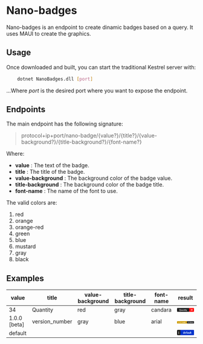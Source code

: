 # Nano-badges

Nano-badges is an endpoint to create dinamic badges based on a query. It uses MAUI to create the graphics.

## Usage

Once downloaded and built, you can start the traditional Kestrel server with:

```bash
    dotnet NanoBadges.dll [port] 
```

...Where _port_ is the desired port where you want to expose the endpoint.

## Endpoints

The main endpoint has the following signature:

> protocol+ip+port/nano-badge/{value?}/{title?}/{value-background?}/{title-background?}/{font-name?}

Where:

* **value** : The text of the badge.
* **title** : The title of the badge.
* **value-background** : The background color of the badge value. 
* **title-background** : The background color of the badge title.
* **font-name** : The name of the font to use.

The valid colors are:
1. red
2. orange
3. orange-red
4. green
5. blue
6. mustard
7. gray
8. black

## Examples

|value|title|value-background|title-background|font-name| result|
|---|---|---|---|---|---|
|34|Quantity|red|gray|candara|![](./examples/34-quantity-red-gray-candara.png)|
|1.0.0 [beta]|version_number|gray|blue|arial|![](./examples/1.0.0%5Bbeta%5D-version-gray-mustard-arial.png)|
|default|||||![](./examples/default.png)|
